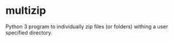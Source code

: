 # multizip
Python 3 program to individually zip files (or folders) withing a user specified directory.
